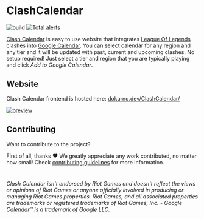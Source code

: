 # ClashCalendar

![build](https://img.shields.io/github/checks-status/MrBartusek/ClashCalendar/master) [![Total alerts](https://img.shields.io/lgtm/alerts/g/MrBartusek/ClashCalendar.svg?logo=lgtm&logoWidth=18)](https://lgtm.com/projects/g/MrBartusek/ClashCalendar/alerts/)

[Clash Calendar](https://dokurno.dev/ClashCalendar/) is easy to use website that integrates [League Of Legends](https://www.leagueoflegends.com/) clashes into [Google Calendar](https://calendar.google.com/calendar). You can select calendar for any region and any tier and it will be updated with past, current and upcoming clashes. No setup required! Just select a tier and region that you are typically playing and click *Add to Google Calendar*.

## Website

Clash Calendar frontend is hosted here: [dokurno.dev/ClashCalendar/](https://dokurno.dev/ClashCalendar/)

[![preview](https://i.imgur.com/o7TfqZw.png)](https://dokurno.dev/ClashCalendar/)

## Contributing

Want to contribute to the project?

First of all, thanks ❤️ We greatly appreciate any work contributed, no matter how small! Check [contributing guidelines](./CONTRIBUTING.md) for more information.

#

*Clash Calendar isn't endorsed by Riot Games and doesn't reflect the views or opinions of Riot Games or anyone officially involved in producing or managing Riot Games properties. Riot Games, and all associated properties are trademarks or registered trademarks of Riot Games, Inc. - Google Calendar™ is a trademark of Google LLC.*